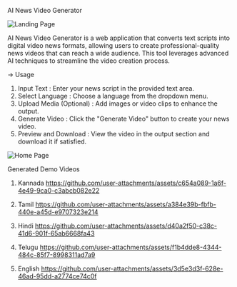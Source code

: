 AI News Video Generator

![Landing Page](https://github.com/user-attachments/assets/b53fda19-fc06-4ee7-9308-bbfc8f96019b)

AI News Video Generator is a web application that converts text scripts into digital video news formats, allowing users to create professional-quality news videos that can reach a wide audience. This tool leverages advanced AI techniques to streamline the video creation process.

-> Usage

1) Input Text : Enter your news script in the provided text area.
2) Select Language : Choose a language from the dropdown menu.
3) Upload Media (Optional) : Add images or video clips to enhance the output.
4) Generate Video : Click the "Generate Video" button to create your news video.
5) Preview and Download : View the video in the output section and download it if satisfied.
   
![Home Page](https://github.com/user-attachments/assets/81df4fe9-e100-4b6d-bef8-135f08591161)


Generated Demo Videos

1) Kannada
https://github.com/user-attachments/assets/c654a089-1a6f-4e49-9ca0-c3abcb082e22

2) Tamil 
https://github.com/user-attachments/assets/a384e39b-fbfb-440e-a45d-e9707323e214

3) Hindi
https://github.com/user-attachments/assets/d40a2f50-c38c-41d6-901f-65ab6668fa43

4) Telugu
https://github.com/user-attachments/assets/f1b4dde8-4344-484c-85f7-8998311ad7a9

5) English 
https://github.com/user-attachments/assets/3d5e3d3f-628e-46ad-95dd-a2774ce74c0f



